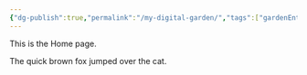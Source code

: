 ```yaml
---
{"dg-publish":true,"permalink":"/my-digital-garden/","tags":["gardenEntry"],"noteIcon":""}
---
```



This is the Home page.

The quick brown fox jumped over the cat.

